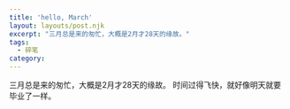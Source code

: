 ```yaml
---
title: 'hello, March'
layout: layouts/post.njk
excerpt: "三月总是来的匆忙，大概是2月才28天的缘故。"
tags:
  - 碎笔
category: 
---
```


三月总是来的匆忙，大概是2月才28天的缘故。
时间过得飞快，就好像明天就要毕业了一样。

